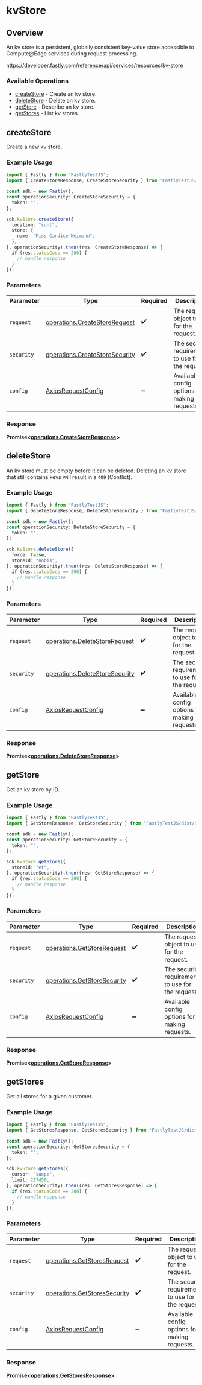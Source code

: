 # kvStore

## Overview

An kv store is a persistent, globally consistent key-value store accessible to Compute@Edge services during request processing.

<https://developer.fastly.com/reference/api/services/resources/kv-store>
### Available Operations

* [createStore](#createstore) - Create an kv store.
* [deleteStore](#deletestore) - Delete an kv store.
* [getStore](#getstore) - Describe an kv store.
* [getStores](#getstores) - List kv stores.

## createStore

Create a new kv store.

### Example Usage

```typescript
import { Fastly } from "FastlyTestJS";
import { CreateStoreResponse, CreateStoreSecurity } from "FastlyTestJS/dist/sdk/models/operations";

const sdk = new Fastly();
const operationSecurity: CreateStoreSecurity = {
  token: "",
};

sdk.kvStore.createStore({
  location: "sunt",
  store: {
    name: "Miss Candice Weimann",
  },
}, operationSecurity).then((res: CreateStoreResponse) => {
  if (res.statusCode == 200) {
    // handle response
  }
});
```

### Parameters

| Parameter                                                                        | Type                                                                             | Required                                                                         | Description                                                                      |
| -------------------------------------------------------------------------------- | -------------------------------------------------------------------------------- | -------------------------------------------------------------------------------- | -------------------------------------------------------------------------------- |
| `request`                                                                        | [operations.CreateStoreRequest](../../models/operations/createstorerequest.md)   | :heavy_check_mark:                                                               | The request object to use for the request.                                       |
| `security`                                                                       | [operations.CreateStoreSecurity](../../models/operations/createstoresecurity.md) | :heavy_check_mark:                                                               | The security requirements to use for the request.                                |
| `config`                                                                         | [AxiosRequestConfig](https://axios-http.com/docs/req_config)                     | :heavy_minus_sign:                                                               | Available config options for making requests.                                    |


### Response

**Promise<[operations.CreateStoreResponse](../../models/operations/createstoreresponse.md)>**


## deleteStore

An kv store must be empty before it can be deleted.  Deleting an kv store that still contains keys will result in a `409` (Conflict).

### Example Usage

```typescript
import { Fastly } from "FastlyTestJS";
import { DeleteStoreResponse, DeleteStoreSecurity } from "FastlyTestJS/dist/sdk/models/operations";

const sdk = new Fastly();
const operationSecurity: DeleteStoreSecurity = {
  token: "",
};

sdk.kvStore.deleteStore({
  force: false,
  storeId: "nobis",
}, operationSecurity).then((res: DeleteStoreResponse) => {
  if (res.statusCode == 200) {
    // handle response
  }
});
```

### Parameters

| Parameter                                                                        | Type                                                                             | Required                                                                         | Description                                                                      |
| -------------------------------------------------------------------------------- | -------------------------------------------------------------------------------- | -------------------------------------------------------------------------------- | -------------------------------------------------------------------------------- |
| `request`                                                                        | [operations.DeleteStoreRequest](../../models/operations/deletestorerequest.md)   | :heavy_check_mark:                                                               | The request object to use for the request.                                       |
| `security`                                                                       | [operations.DeleteStoreSecurity](../../models/operations/deletestoresecurity.md) | :heavy_check_mark:                                                               | The security requirements to use for the request.                                |
| `config`                                                                         | [AxiosRequestConfig](https://axios-http.com/docs/req_config)                     | :heavy_minus_sign:                                                               | Available config options for making requests.                                    |


### Response

**Promise<[operations.DeleteStoreResponse](../../models/operations/deletestoreresponse.md)>**


## getStore

Get an kv store by ID.

### Example Usage

```typescript
import { Fastly } from "FastlyTestJS";
import { GetStoreResponse, GetStoreSecurity } from "FastlyTestJS/dist/sdk/models/operations";

const sdk = new Fastly();
const operationSecurity: GetStoreSecurity = {
  token: "",
};

sdk.kvStore.getStore({
  storeId: "et",
}, operationSecurity).then((res: GetStoreResponse) => {
  if (res.statusCode == 200) {
    // handle response
  }
});
```

### Parameters

| Parameter                                                                  | Type                                                                       | Required                                                                   | Description                                                                |
| -------------------------------------------------------------------------- | -------------------------------------------------------------------------- | -------------------------------------------------------------------------- | -------------------------------------------------------------------------- |
| `request`                                                                  | [operations.GetStoreRequest](../../models/operations/getstorerequest.md)   | :heavy_check_mark:                                                         | The request object to use for the request.                                 |
| `security`                                                                 | [operations.GetStoreSecurity](../../models/operations/getstoresecurity.md) | :heavy_check_mark:                                                         | The security requirements to use for the request.                          |
| `config`                                                                   | [AxiosRequestConfig](https://axios-http.com/docs/req_config)               | :heavy_minus_sign:                                                         | Available config options for making requests.                              |


### Response

**Promise<[operations.GetStoreResponse](../../models/operations/getstoreresponse.md)>**


## getStores

Get all stores for a given customer.

### Example Usage

```typescript
import { Fastly } from "FastlyTestJS";
import { GetStoresResponse, GetStoresSecurity } from "FastlyTestJS/dist/sdk/models/operations";

const sdk = new Fastly();
const operationSecurity: GetStoresSecurity = {
  token: "",
};

sdk.kvStore.getStores({
  cursor: "saepe",
  limit: 217450,
}, operationSecurity).then((res: GetStoresResponse) => {
  if (res.statusCode == 200) {
    // handle response
  }
});
```

### Parameters

| Parameter                                                                    | Type                                                                         | Required                                                                     | Description                                                                  |
| ---------------------------------------------------------------------------- | ---------------------------------------------------------------------------- | ---------------------------------------------------------------------------- | ---------------------------------------------------------------------------- |
| `request`                                                                    | [operations.GetStoresRequest](../../models/operations/getstoresrequest.md)   | :heavy_check_mark:                                                           | The request object to use for the request.                                   |
| `security`                                                                   | [operations.GetStoresSecurity](../../models/operations/getstoressecurity.md) | :heavy_check_mark:                                                           | The security requirements to use for the request.                            |
| `config`                                                                     | [AxiosRequestConfig](https://axios-http.com/docs/req_config)                 | :heavy_minus_sign:                                                           | Available config options for making requests.                                |


### Response

**Promise<[operations.GetStoresResponse](../../models/operations/getstoresresponse.md)>**

